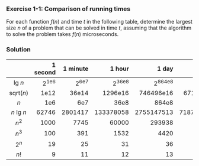 <!---
N.B: This file is formatted for displays larger than 80 columns (156 cols) to
properly format the Markdown table. In future, this might be redone in a LaTeX
image attached, but for now, this is how it is.
-->
### Exercise 1-1: Comparison of running times

For each function *f*(*n*) and time *t* in the following table, determine the
largest size *n* of a problem that can be solved in time *t*, assuming that the
algorithm to solve the problem takes *f*(*n*) microseconds.

### Solution

|               |1 second       |1 minute       |1 hour             |1 day              |1 month            |1 year                 |1 century             |
|:-------------:|--------------:|--------------:|------------------:|------------------:|------------------:|----------------------:|---------------------:|
|lg *n*         |2<sup>1e6</sup>|2<sup>6e7</sup>|2<sup>36e8</sup>   |2<sup>864e8</sup>  |2<sup>25920e8</sup>|2<sup>315360e8</sup>   |2<sup>31556736e8</sup>|
|sqrt(*n*)      |1e12           |36e14          |1296e16            |746496e16          |6718464e18         |994519296e18           |995827586973696e16    |
|*n*            |1e6            |6e7            |36e8               |864e8              |2592e9             |31536e9                |31556736e8            |
|*n* lg *n*     |62746          |2801417        |133378058          |2755147513         |71870856404        |797633893349           |68654697441062        |
|*n*<sup>2</sup>|1000           |7745           |60000              |293938             |1609968            |5615692                |56175382              |
|*n*<sup>3</sup>|100            |391            |1532               |4420               |13736              |31593                  |146677                |
|2<sup>*n*</sup>|19             |25             |31                 |36                 |41                 |44                     |51                    |
|*n*!           |9              |11             |12                 |13                 |15                 |16                     |17                    |
